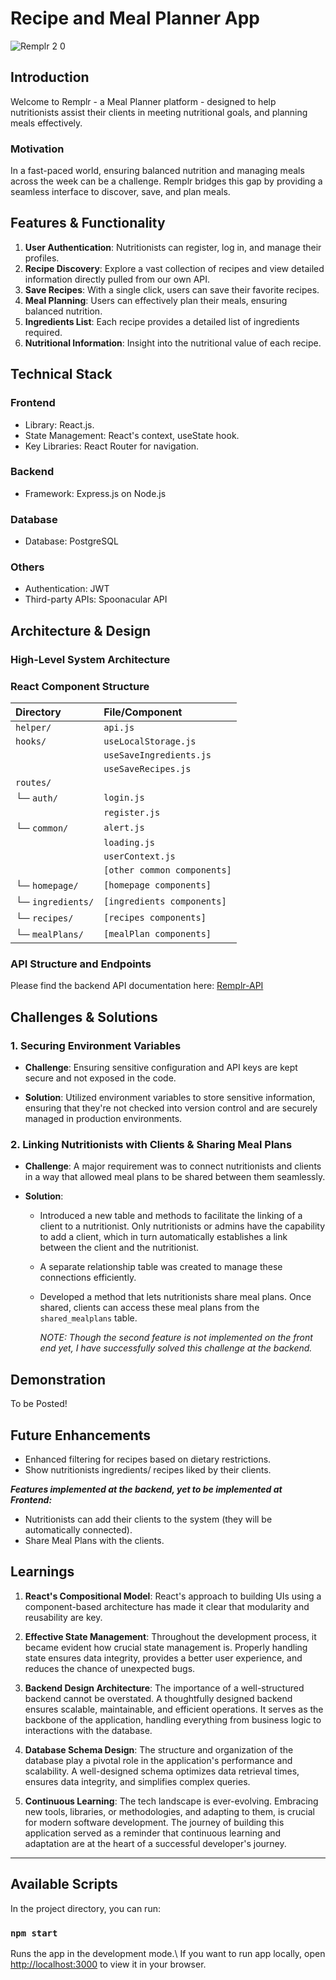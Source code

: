 # Recipe and Meal Planner App

![Remplr 2 0](https://github.com/coderhimanshu1/REMPLR-2.0/assets/87880250/cd43da5e-d6ab-444d-b26b-1b8242baeb85)

## Introduction

Welcome to Remplr - a Meal Planner platform - designed to help nutritionists assist their clients in meeting nutritional goals, and planning meals effectively.

### Motivation

In a fast-paced world, ensuring balanced nutrition and managing meals across the week can be a challenge. Remplr  bridges this gap by providing a seamless interface to discover, save, and plan meals.

## Features & Functionality

1. **User Authentication**: Nutritionists can register, log in, and manage their profiles.
2. **Recipe Discovery**: Explore a vast collection of recipes and view detailed information directly pulled from our own API.
3. **Save Recipes**: With a single click, users can save their favorite recipes.
4. **Meal Planning**: Users can effectively plan their meals, ensuring balanced nutrition.
5. **Ingredients List**: Each recipe provides a detailed list of ingredients required.
6. **Nutritional Information**: Insight into the nutritional value of each recipe.

## Technical Stack

### Frontend

- Library: React.js.
- State Management: React's context, useState hook.
- Key Libraries: React Router for navigation.

### Backend

- Framework: Express.js on Node.js

### Database

- Database: PostgreSQL

### Others

- Authentication: JWT
- Third-party APIs: Spoonacular API

## Architecture & Design

### High-Level System Architecture



### React Component Structure

| Directory | File/Component |
|:----------|:---------------|
| `helper/` | `api.js`       |
| `hooks/`  | `useLocalStorage.js` |
|          | `useSaveIngredients.js` |
|          | `useSaveRecipes.js` |
| `routes/` |                |
|   └─ `auth/`   | `login.js`   |
|          | `register.js`  |
|   └─ `common/` | `alert.js`   |
|          | `loading.js`   |
|          | `userContext.js`   |
|          | `[other common components]` |
|   └─ `homepage/`| `[homepage components]`|
|   └─ `ingredients/`| `[ingredients components]`|
|   └─ `recipes/`| `[recipes components]` |
|   └─ `mealPlans/`| `[mealPlan components]` |



### API Structure and Endpoints

Please find the backend API documentation here: [Remplr-API](https://coderhimanshu1.github.io/Remplr-backend/)

## Challenges & Solutions

### **1. Securing Environment Variables**

- **Challenge**: 
  Ensuring sensitive configuration and API keys are kept secure and not exposed in the code.
  
- **Solution**: 
  Utilized environment variables to store sensitive information, ensuring that they're not checked into version control and are securely managed in production environments.


### **2. Linking Nutritionists with Clients & Sharing Meal Plans**

- **Challenge**: 
  A major requirement was to connect nutritionists and clients in a way that allowed meal plans to be shared between them seamlessly.
  
- **Solution**: 
  - Introduced a new table and methods to facilitate the linking of a client to a nutritionist. Only nutritionists or admins have the capability to add a client, which in turn automatically establishes a link between the client and the nutritionist.
  - A separate relationship table was created to manage these connections efficiently.
  - Developed a method that lets nutritionists share meal plans. Once shared, clients can access these meal plans from the `shared_mealplans` table.

	*NOTE: Though the second feature is not implemented on the front end yet, I have successfully solved this challenge at the backend.* 

## Demonstration

To be Posted!

## Future Enhancements

- Enhanced filtering for recipes based on dietary restrictions.
- Show nutritionists ingredients/ recipes liked by their clients.

***Features implemented at the backend, yet to be implemented at Frontend:***

- Nutritionists can add their clients to the system (they will be automatically connected).
- Share Meal Plans with the clients.


## Learnings

1. **React's Compositional Model**: React's approach to building UIs using a component-based architecture has made it clear that modularity and reusability are key. 

2. **Effective State Management**: Throughout the development process, it became evident how crucial state management is. Properly handling state ensures data integrity, provides a better user experience, and reduces the chance of unexpected bugs. 

3. **Backend Design Architecture**: The importance of a well-structured backend cannot be overstated. A thoughtfully designed backend ensures scalable, maintainable, and efficient operations. It serves as the backbone of the application, handling everything from business logic to interactions with the database.

4. **Database Schema Design**: The structure and organization of the database play a pivotal role in the application's performance and scalability. A well-designed schema optimizes data retrieval times, ensures data integrity, and simplifies complex queries.

5. **Continuous Learning**: The tech landscape is ever-evolving. Embracing new tools, libraries, or methodologies, and adapting to them, is crucial for modern software development. The journey of building this application served as a reminder that continuous learning and adaptation are at the heart of a successful developer's journey.

---

## Available Scripts

In the project directory, you can run:

### `npm start`

Runs the app in the development mode.\ If you want to run app locally, open [http://localhost:3000](http://localhost:3000) to view it in your browser.
